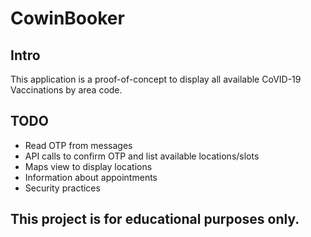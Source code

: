 # CowinBooker

## Intro
This application is a proof-of-concept to display all available CoVID-19 Vaccinations by area code.

## TODO
* Read OTP from messages
* API calls to confirm OTP and list available locations/slots
* Maps view to display locations
* Information about appointments
* Security practices

## This project is for educational purposes only.
